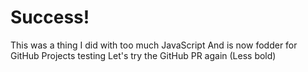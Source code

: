 # Success!
This was a thing I did with too much JavaScript
And is now fodder for GitHub Projects testing
Let's try the GitHub PR again
(Less bold)